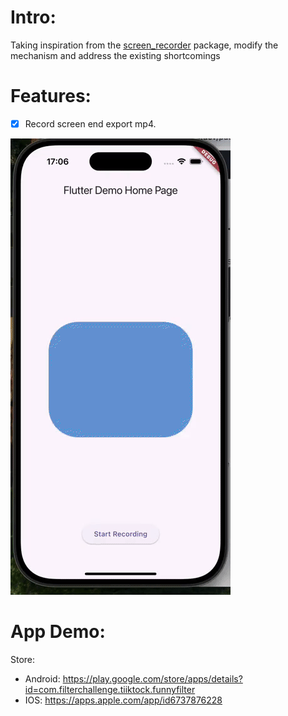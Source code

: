 # Intro:
Taking inspiration from the [screen_recorder](https://pub.dev/packages/screen_recorder) package, modify the mechanism and address the existing shortcomings

# Features:

- [x] Record screen end export mp4.

![Demo](https://github.com/BrianTran24/screen_record/blob/main/assets/ScreenRecording2024-11-22at17.06.33-ezgif.com-video-to-gif-converter.gif)
# App Demo:
 Store:
  + Android: https://play.google.com/store/apps/details?id=com.filterchallenge.tiiktock.funnyfilter
  + IOS: https://apps.apple.com/app/id6737876228
